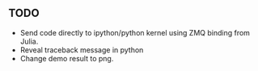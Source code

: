 ## TODO

* Send code directly to ipython/python kernel using ZMQ binding from
  Julia.
* Reveal traceback message in python
* Change demo result to png.
